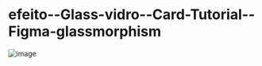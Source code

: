 # efeito--Glass-vidro--Card-Tutorial--Figma-glassmorphism
![image](https://user-images.githubusercontent.com/92840891/199359372-3eb56325-8596-44ae-8931-99e52f1a6e82.png)
